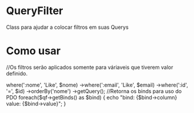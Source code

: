# QueryFilter
Class para ajudar a colocar filtros em suas Querys

# Como usar

//Os filtros serão aplicados somente para váriaveis que tiverem valor definido.

<?php
require_once 'QueryFilter.php';

$nome = "Paulo";

$query = "SELECT * from usuarios
          inner join perfil on perfil.id = usuarios.id_perfil";
          
//Define a query que terá filtros aplicados e qual a tabela principal.          
$qf = new QueryFilter($query, 'usuarios'); 

//Aplica os filtros a query, caso haja valor na váriavel
$query = $qf->where(':nome', 'Like', $nome)
            ->where(':email', 'Like', $email)
            ->where(':id', '=', $id)
            ->orderBy('nome')
            ->getQuery();

//Retorna os binds para uso do PDO
foreach($qf->getBinds() as $bind) {
   echo "bind: {$bind->column} value: {$bind->value}";
}





